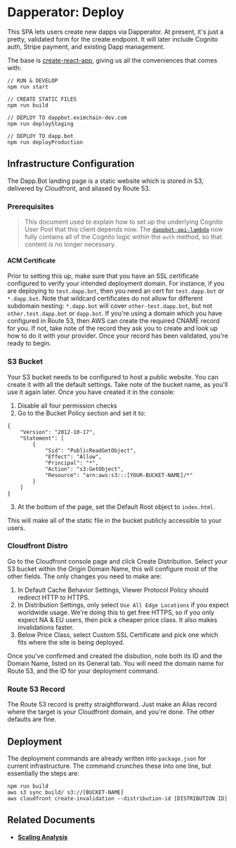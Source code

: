 # Dapperator: Deploy
This SPA lets users create new dapps via Dapperator.  At present, it's just a pretty, validated form for the create endpoint.  It will later include Cognito auth, Stripe payment, and existing Dapp management.  

The base is [create-react-app](https://github.com/facebook/create-react-app), giving us all the conveniences that comes with:

```
// RUN & DEVELOP
npm run start

// CREATE STATIC FILES
npm run build

// DEPLOY TO dappbot.eximchain-dev.com
npm run deployStaging

// DEPLOY TO dapp.bot
npm run deployProduction

```

## Infrastructure Configuration
The Dapp.Bot landing page is a static website which is stored in S3, delivered by Cloudfront, and aliased by Route 53.

### Prerequisites

> This document used to explain how to set up the underlying Cognito User Pool that this client depends now.  The [`dappbot-api-lambda`](https://github.com/Eximchain/dappbot-api-lambda) now fully contains all of the Cognito logic within the `auth` method, so that content is no longer necessary.

#### ACM Certificate
Prior to setting this up, make sure that you have an SSL certificate configured to verify your intended deployment domain.  For instance, if you are deploying to `test.dapp.bot`, then you need an cert for `test.dapp.bot` or `*.dapp.bot`.  Note that wildcard certificates do not allow for different subdomain nesting: `*.dapp.bot` will cover `other-test.dapp.bot`, but not `other.test.dapp.bot` or `dapp.bot`.  If you're using a domain which you have configured in Route 53, then AWS can create the required CNAME record for you.  If not, take note of the record they ask you to create and look up how to do it with your provider.  Once your record has been validated, you're ready to begin.

### S3 Bucket
Your S3 bucket needs to be configured to host a public website.  You can create it with all the default settings.  Take note of the bucket name, as you'll use it again later. Once you have created it in the console:

1. Disable all four permission checks
2. Go to the Bucket Policy section and set it to:
```
{
    "Version": "2012-10-17",
    "Statement": [
        {
            "Sid": "PublicReadGetObject",
            "Effect": "Allow",
            "Principal": "*",
            "Action": "s3:GetObject",
            "Resource": "arn:aws:s3:::[YOUR-BUCKET-NAME]/*"
        }
    ]
}
```
3. At the bottom of the page, set the Default Root object to `index.html`.

This will make all of the static file in the bucket publicly accessible to your users.

### Cloudfront Distro
Go to the Cloudfront console page and click Create Distribution.  Select your S3 bucket within the Origin Domain Name, this will configure most of the other fields.  The only changes you need to make are:
1. In Default Cache Behavior Settings, Viewer Protocol Policy should redirect HTTP to HTTPS.
2. In Distribution Settings, only select `Use All Edge Locations` if you expect worldwide usage.  We're doing this to get free HTTPS, so if you only expect NA & EU users, then pick a cheaper price class.  It also makes invalidations faster.
3. Below Price Class, select Custom SSL Certificate and pick one which fits where the site is being deployed.

Once you've confirmed and created the disbution, note both its ID and the Domain Name, listed on its General tab.  You will need the domain name for Route 53, and the ID for your deployment command.

### Route 53 Record
The Route 53 record is pretty straightforward.  Just make an Alias record where the target is your Cloudfront domain, and you're done.  The other defaults are fine.

## Deployment
The deployment commands are already written into `package.json` for current infrastructure.  The command crunches these into one line, but essentially the steps are:
```
npm run build
aws s3 sync build/ s3://[BUCKET-NAME]
aws cloudfront create-invalidation --distribution-id [DISTRIBUTION ID]
```

## Related Documents
- [**Scaling Analysis**](https://github.com/Eximchain/eximchain-notes/blob/master/dapperator/scaling.md)